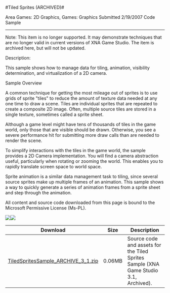 #Tiled Sprites (ARCHIVED)#

Area
Games: 2D Graphics, Games: Graphics
Submitted
2/19/2007
Code Sample

---

Note: This item is no longer supported. It may demonstrate techniques that are no longer valid in current versions of XNA Game Studio. The item is archived here, but will not be updated.

Description: 

This sample shows how to manage data for tiling, animation, visibility determination, and virtualization of a 2D camera. 

Sample Overview

A common technique for getting the most mileage out of sprites is to use grids of sprite "tiles" to reduce the amount of texture data needed at any one time to draw a scene. Tiles are individual sprites that are repeated to create a composite 2D image. Often, multiple source tiles are stored in a single texture, sometimes called a sprite sheet.

Although a game level might have tens of thousands of tiles in the game world, only those that are visible should be drawn. Otherwise, you see a severe performance hit for submitting more draw calls than are needed to render the scene.

To simplify interactions with the tiles in the game world, the sample provides a 2D Camera implementation. You will find a camera abstraction useful, particularly when rotating or zooming the world. This enables you to rapidly translate screen space to world space.

Sprite animation is a similar data management task to tiling, since several source sprites make up multiple frames of an animation. This sample shows a way to quickly generate a series of animation frames from a sprite sheet and step through the animation.


All content and source code downloaded from this page is bound to the Microsoft Permissive License (Ms-PL).

![](https://github.com/DDReaper/XNAGameStudio/blob/master/Images/XNA_TiledSprites_01_small.jpg)![](https://github.com/DDReaper/XNAGameStudio/blob/master/Images/XNA_TiledSprites_02_small.jpg)

		 
Download | Size | Description
---|---|---|
[TiledSpritesSample_ARCHIVE_3_1.zip](https://github.com/DDReaper/XNAGameStudio/blob/master/Samples/TiledSpritesSample_ARCHIVE_3_1.zip?raw=true) | 0.06MB | Source code and assets for the Tiled Sprites Sample (XNA Game Studio 3.1, Archived). 